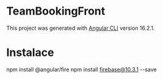 # TeamBookingFront

This project was generated with [Angular CLI](https://github.com/angular/angular-cli) version 16.2.1.

# Instalace

npm install @angular/fire
npm install firebase@10.3.1 --save